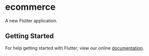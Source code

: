 # ecommerce

A new Flutter application.

## Getting Started

For help getting started with Flutter, view our online
[documentation](https://flutter.io/).
